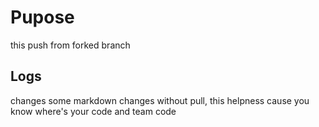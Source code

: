 # Pupose
this push from forked branch

## Logs
changes some markdown
changes without pull, this helpness cause you know where's your code and team code